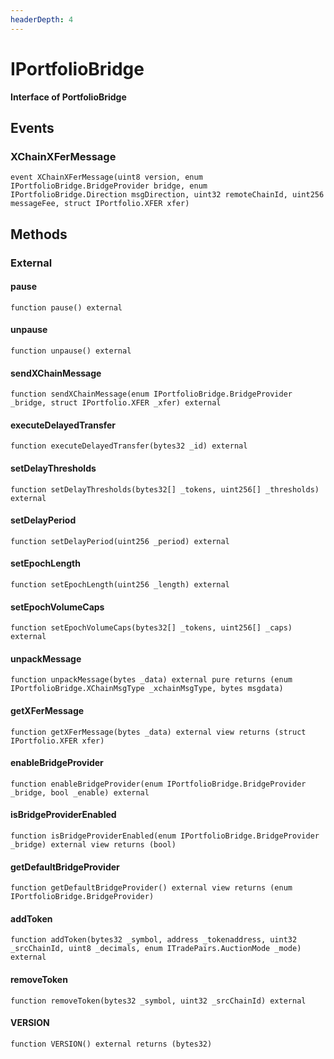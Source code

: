 ```yaml
---
headerDepth: 4
---
```


# IPortfolioBridge

**Interface of PortfolioBridge**






## Events

### XChainXFerMessage



```solidity:no-line-numbers
event XChainXFerMessage(uint8 version, enum IPortfolioBridge.BridgeProvider bridge, enum IPortfolioBridge.Direction msgDirection, uint32 remoteChainId, uint256 messageFee, struct IPortfolio.XFER xfer)
```




## Methods


### External

#### pause



```solidity:no-line-numbers
function pause() external
```


#### unpause



```solidity:no-line-numbers
function unpause() external
```


#### sendXChainMessage



```solidity:no-line-numbers
function sendXChainMessage(enum IPortfolioBridge.BridgeProvider _bridge, struct IPortfolio.XFER _xfer) external
```


#### executeDelayedTransfer



```solidity:no-line-numbers
function executeDelayedTransfer(bytes32 _id) external
```


#### setDelayThresholds



```solidity:no-line-numbers
function setDelayThresholds(bytes32[] _tokens, uint256[] _thresholds) external
```


#### setDelayPeriod



```solidity:no-line-numbers
function setDelayPeriod(uint256 _period) external
```


#### setEpochLength



```solidity:no-line-numbers
function setEpochLength(uint256 _length) external
```


#### setEpochVolumeCaps



```solidity:no-line-numbers
function setEpochVolumeCaps(bytes32[] _tokens, uint256[] _caps) external
```


#### unpackMessage



```solidity:no-line-numbers
function unpackMessage(bytes _data) external pure returns (enum IPortfolioBridge.XChainMsgType _xchainMsgType, bytes msgdata)
```


#### getXFerMessage



```solidity:no-line-numbers
function getXFerMessage(bytes _data) external view returns (struct IPortfolio.XFER xfer)
```


#### enableBridgeProvider



```solidity:no-line-numbers
function enableBridgeProvider(enum IPortfolioBridge.BridgeProvider _bridge, bool _enable) external
```


#### isBridgeProviderEnabled



```solidity:no-line-numbers
function isBridgeProviderEnabled(enum IPortfolioBridge.BridgeProvider _bridge) external view returns (bool)
```


#### getDefaultBridgeProvider



```solidity:no-line-numbers
function getDefaultBridgeProvider() external view returns (enum IPortfolioBridge.BridgeProvider)
```


#### addToken



```solidity:no-line-numbers
function addToken(bytes32 _symbol, address _tokenaddress, uint32 _srcChainId, uint8 _decimals, enum ITradePairs.AuctionMode _mode) external
```


#### removeToken



```solidity:no-line-numbers
function removeToken(bytes32 _symbol, uint32 _srcChainId) external
```


#### VERSION



```solidity:no-line-numbers
function VERSION() external returns (bytes32)
```




